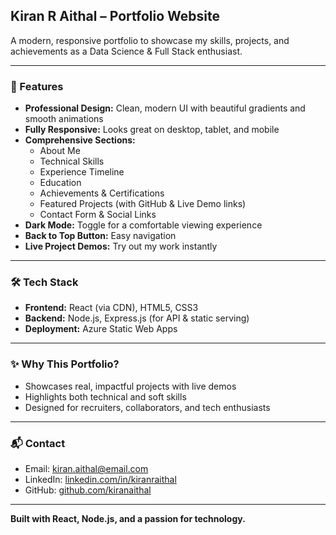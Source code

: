 ## Kiran R Aithal – Portfolio Website

A modern, responsive portfolio to showcase my skills, projects, and achievements as a Data Science & Full Stack enthusiast.

---

### 🚀 Features
- **Professional Design:** Clean, modern UI with beautiful gradients and smooth animations
- **Fully Responsive:** Looks great on desktop, tablet, and mobile
- **Comprehensive Sections:**
  - About Me
  - Technical Skills
  - Experience Timeline
  - Education
  - Achievements & Certifications
  - Featured Projects (with GitHub & Live Demo links)
  - Contact Form & Social Links
- **Dark Mode:** Toggle for a comfortable viewing experience
- **Back to Top Button:** Easy navigation
- **Live Project Demos:** Try out my work instantly

---

### 🛠️ Tech Stack
- **Frontend:** React (via CDN), HTML5, CSS3
- **Backend:** Node.js, Express.js (for API & static serving)
- **Deployment:** Azure Static Web Apps

---

### ✨ Why This Portfolio?
- Showcases real, impactful projects with live demos
- Highlights both technical and soft skills
- Designed for recruiters, collaborators, and tech enthusiasts

---

### 📬 Contact
- Email: kiran.aithal@email.com
- LinkedIn: [linkedin.com/in/kiranraithal](https://linkedin.com/in/kiranraithal)
- GitHub: [github.com/kiranaithal](https://github.com/kiranaithal)

---

**Built with React, Node.js, and a passion for technology.**
